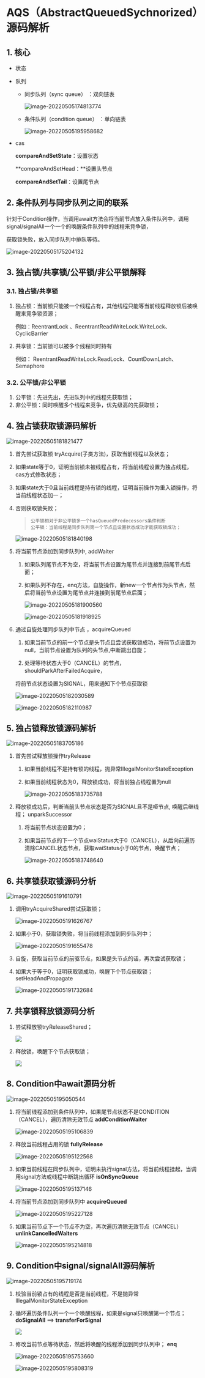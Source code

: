 # AQS（AbstractQueuedSychnorized）源码解析

## 1. 核心

- 状态

- 队列

  - 同步队列（sync queue） ：双向链表

    ![image-20220505174813774](https://raw.staticdn.net/coderSpw/notes/master/note_img/image-20220505174813774.png)

  - 条件队列（condition queue） ：单向链表

    ![image-20220505195958682](https://raw.staticdn.net/coderSpw/notes/master/note_img/image-20220505195958682.png)

- cas

  **compareAndSetState**：设置状态

  **compareAndSetHead：**设置头节点

  **compareAndSetTail**：设置尾节点

## 2. 条件队列与同步队列之间的联系

针对于Condition操作，当调用await方法会将当前节点放入条件队列中，调用signal/signalAll一个一个的唤醒条件队列中的线程来竞争锁，

获取锁失败，放入同步队列中排队等待。

![image-20220505175204132](https://raw.staticdn.net/coderSpw/notes/master/note_img/image-20220505175204132.png)

## 3. 独占锁/共享锁/公平锁/非公平锁解释

### 3.1. 独占锁/共享锁

1. 独占锁：当前锁只能被一个线程占有，其他线程只能等当前线程释放锁后被唤醒来竞争锁资源；

   例如：ReentrantLock 、ReentrantReadWriteLock.WriteLock、CyclicBarrier

2. 共享锁：当前锁可以被多个线程同时持有

   例如： ReentrantReadWriteLock.ReadLock、CountDownLatch、Semaphore

### 3.2. 公平锁/非公平锁

1. 公平锁：先进先出，先进队列中的线程先获取锁；
2. 非公平锁：同时唤醒多个线程来竞争，优先级高的先获取锁；

## 4. 独占锁获取锁源码解析

![image-20220505181821477](https://raw.staticdn.net/coderSpw/notes/master/note_img/image-20220505181821477.png)

1.  首先尝试获取锁 tryAcquire(子类方法)，获取当前线程以及状态；

   1. 如果state等于0，证明当前锁未被线程占有，将当前线程设置为独占线程，cas方式修改状态；

   2. 如果state大于0且当前线程是持有锁的线程，证明当前操作为重入锁操作，将当前线程状态加一；

   3. 否则获取锁失败；

      > ```
      > 公平锁相对于非公平锁多一个hasQueuedPredecessors条件判断
      > 公平锁：当前线程是同步队列第一个节点且设置状态成功才能获取锁成功；
      > ```

      ![image-20220505181840198](https://raw.staticdn.net/coderSpw/notes/master/note_img/image-20220505181840198.png)

2. 将当前节点添加到同步队列中, addWaiter

   1. 如果队列尾节点不为空，将当前节点设置为尾节点并连接到前尾节点后面；

   2. 如果队列不存在，enq方法，自旋操作，新new一个节点作为头节点，然后将当前节点设置为尾节点并连接到前尾节点后面；

      ![image-20220505181900560](https://raw.staticdn.net/coderSpw/notes/master/note_img/image-20220505181900560.png)

      ![image-20220505181918925](https://raw.staticdn.net/coderSpw/notes/master/note_img/image-20220505181918925.png)

3. 通过自旋处理同步队列中节点 ，acquireQueued

   1. 如果当前节点的前一个节点是头节点且尝试获取锁成功，将前节点设置为null，当前节点设置为队列的头节点,中断跳出自旋；

   2.  处理等待状态大于0（CANCEL）的节点，shouldParkAfterFailedAcquire，

      将前节点状态设置为SIGNAL，用来通知下个节点获取锁

      ![image-20220505182030589](https://raw.staticdn.net/coderSpw/notes/master/note_img/image-20220505182030589.png)

      ![image-20220505182110987](https://raw.staticdn.net/coderSpw/notes/master/note_img/image-20220505182110987.png)

## 5. 独占锁释放锁源码解析

![image-20220505183705186](https://raw.staticdn.net/coderSpw/notes/master/note_img/image-20220505183705186.png)

1. 首先尝试释放锁操作tryRelease

   1. 如果当前线程不是持有锁的线程，抛异常IllegalMonitorStateException

   2. 如果当前线程状态为0，释放锁成功，将当前独占线程置为null

      ![image-20220505183735788](https://raw.staticdn.net/coderSpw/notes/master/note_img/image-20220505183735788.png)

 2. 释放锁成功后，判断当前头节点状态是否为SIGNAL且不是哑节点, 唤醒后继线程； unparkSuccessor

    1. 将当前节点状态设置为0；

    2. 如果当前节点的下一个节点waiStatus大于0（CANCEL），从后向前遍历清除CANCEL状态节点，获取waiStatus小于0的节点，唤醒节点；

       ![image-20220505183748640](https://raw.staticdn.net/coderSpw/notes/master/note_img/image-20220505183748640.png)

## 6. 共享锁获取锁源码分析

![image-20220505191610791](https://raw.staticdn.net/coderSpw/notes/master/note_img/image-20220505191610791.png)

1. 调用tryAcquireShared尝试获取锁；

   ![image-20220505191626767](https://raw.staticdn.net/coderSpw/notes/master/note_img/image-20220505191626767.png)

2. 如果小于0，获取锁失败，将当前线程添加到同步队列中；

   ![image-20220505191655478](https://raw.staticdn.net/coderSpw/notes/master/note_img/image-20220505191655478.png)

3. 自旋，获取当前节点的前驱节点，如果是头节点的话，再次尝试获取锁；

4. 如果大于等于0，证明获取锁成功，唤醒下个节点获取锁；  setHeadAndPropagate

   ![image-20220505191732684](https://raw.staticdn.net/coderSpw/notes/master/note_img/image-20220505191732684.png)

## 7. 共享锁释放锁源码分析

1. 尝试释放锁tryReleaseShared；

   ![](https://raw.staticdn.net/coderSpw/notes/master/note_img/image-20220505192652283.png)

2. 释放锁，唤醒下个节点获取锁；

   ![](https://raw.staticdn.net/coderSpw/notes/master/note_img/image-20220505192710858.png)

## 8. Condition中await源码分析

![image-20220505195050544](https://raw.staticdn.net/coderSpw/notes/master/note_img/image-20220505195050544.png)

1. 将当前线程添加到条件队列中，如果尾节点状态不是CONDITION（CANCEL），遍历清除无效节点    **addConditionWaiter**

   ![image-20220505195106839](https://raw.staticdn.net/coderSpw/notes/master/note_img/image-20220505195106839.png)

2. 释放当前线程占用的锁   **fullyRelease**

   ![image-20220505195122568](https://raw.staticdn.net/coderSpw/notes/master/note_img/image-20220505195122568.png)

3. 如果当前线程在同步队列中，证明未执行signal方法，将当前线程挂起，当调用signal方法或线程中断跳出循环  **isOnSyncQueue**

   ![image-20220505195137146](https://raw.staticdn.net/coderSpw/notes/master/note_img/image-20220505195137146.png)

4. 将当前节点添加到同步队列中   **acquireQueued**

   ![image-20220505195227128](https://raw.staticdn.net/coderSpw/notes/master/note_img/image-20220505195227128.png)

5. 如果当前节点下一个节点不为空，再次遍历清除无效节点（CANCEL）   **unlinkCancelledWaiters**

   ![image-20220505195214818](https://raw.staticdn.net/coderSpw/notes/master/note_img/image-20220505195214818.png)

## 9. Condition中signal/signalAll源码解析

![image-20220505195719174](https://raw.staticdn.net/coderSpw/notes/master/note_img/image-20220505195719174.png)

1. 校验当前锁占有的线程是否是当前线程，不是抛异常 IllegalMonitorStateException

2. 循环遍历条件队列一个一个唤醒线程，如果是signal只唤醒第一个节点； **doSignalAll**  ==>  **transferForSignal**

   ![](https://raw.staticdn.net/coderSpw/notes/master/note_img/image-20220505195734075.png)

3. 修改当前节点等待状态，然后将唤醒的线程添加到同步队列中；  **enq**

   ![image-20220505195753660](https://raw.staticdn.net/coderSpw/notes/master/note_img/image-20220505195753660.png)

   ![image-20220505195808319](https://raw.staticdn.net/coderSpw/notes/master/note_img/image-20220505195808319.png)